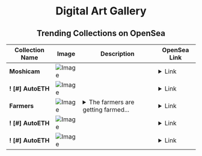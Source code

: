 <div align="center">

# Digital Art Gallery

## Trending Collections on OpenSea

| Collection Name                       | Image                                                                                     | Description                       | OpenSea Link                                                                                          |
|---------------------------------------|-------------------------------------------------------------------------------------------|-----------------------------------|--------------------------------------------------------------------------------------------------------|
| **Moshicam** | ![Image](https://i.seadn.io/s/raw/files/5e81348617a8c3af96240b7898c04537.png?w=500&auto=format?w=200&auto=format) |  | <details><summary>Link</summary>[Moshicam](https://opensea.io/collection/moshicam-4464)</details> |
| **! [#] AutoETH** | ![Image](https://i.seadn.io/s/raw/files/1d4e162467428c87936810f4e28180bd.png?w=500&auto=format?w=200&auto=format) |  | <details><summary>Link</summary>[! [#] AutoETH](https://opensea.io/collection/autoeth-188)</details> |
| **Farmers** | ![Image](https://i.seadn.io/s/raw/files/b95768a775b91a7a81ac8d1825f8747c.png?w=500&auto=format?w=200&auto=format) | <details><summary>The farmers are getting farmed...</summary>The farmers are getting farmed now.</details> | <details><summary>Link</summary>[Farmers](https://opensea.io/collection/farmers-22)</details> |
| **! [#] AutoETH** | ![Image](https://i.seadn.io/s/raw/files/8c502988bbd9ac333e7d5f6e6c502ea4.png?w=500&auto=format?w=200&auto=format) |  | <details><summary>Link</summary>[! [#] AutoETH](https://opensea.io/collection/autoeth-187)</details> |
| **! [#] AutoETH** | ![Image](https://i.seadn.io/s/raw/files/c544a08b8c1abadd694869f3e2d25bc0.png?w=500&auto=format?w=200&auto=format) |  | <details><summary>Link</summary>[! [#] AutoETH](https://opensea.io/collection/autoeth-186)</details> |

</div>